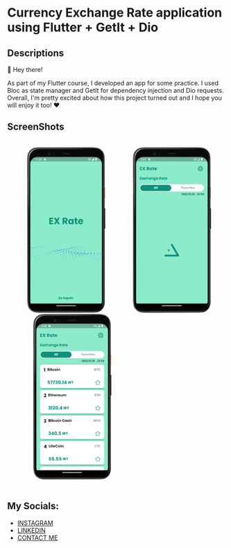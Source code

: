 # Currency Exchange Rate application using Flutter + GetIt + Dio

## Descriptions
👋 Hey there!

As part of my Flutter course, I developed an app for some practice. I used Bloc as state manager and GetIt for dependency injection and Dio requests. Overall, I'm pretty excited about how this project turned out and I hope you will enjoy it too! ❤️

## ScreenShots
<br />
<div>
  &emsp;&emsp;&emsp;
  <img src="https://github.com/SepehrFakoori/currency_exchange_rate_flutter_app/blob/1398995a4719494560f22370309db0bf22d8146d/assets/images/Splashscreen.png" alt="Splash Screen" width="180">
  &emsp;&emsp;&emsp;&emsp;
  <img src="https://github.com/SepehrFakoori/currency_exchange_rate_flutter_app/blob/1398995a4719494560f22370309db0bf22d8146d/assets/images/Loading.png" alt="Loading" width="180">  
  &emsp;&emsp;&emsp;&emsp;
  <img src="https://github.com/SepehrFakoori/currency_exchange_rate_flutter_app/blob/1398995a4719494560f22370309db0bf22d8146d/assets/images/Homescreen.png" alt="Home Screen" width="180">
</div>
<br />

## My Socials:
* [INSTAGRAM](https://www.instagram.com/sepehrfakoori)
* [LINKEDIN](https://www.linkedin.com/in/sepehrfakoori)
* [CONTACT ME](https://sepehrfakoori99@gmail.com)

